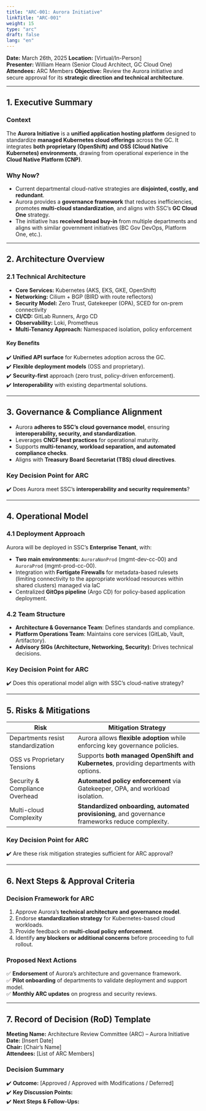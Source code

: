 ```yaml
---
title: "ARC-001: Aurora Initiative"
linkTitle: "ARC-001"
weight: 15
type: "arc"
draft: false
lang: "en"
---
```


**Date:** March 26th, 2025
**Location:** [Virtual/In-Person]  
**Presenter:** William Hearn (Senior Cloud Architect, GC Cloud One)  
**Attendees:** ARC Members
**Objective:** Review the Aurora initiative and secure approval for its **strategic direction and technical architecture**.

---

## 1. Executive Summary

### **Context**

The **Aurora Initiative** is a **unified application hosting platform** designed to standardize **managed Kubernetes cloud offerings** across the GC. It integrates **both proprietary (OpenShift) and OSS (Cloud Native Kubernetes) environments**, drawing from operational experience in the **Cloud Native Platform (CNP)**.

### **Why Now?**

- Current departmental cloud-native strategies are **disjointed, costly, and redundant**.
- Aurora provides a **governance framework** that reduces inefficiencies, promotes **multi-cloud standardization**, and aligns with SSC’s **GC Cloud One** strategy.
- The initiative has **received broad buy-in** from multiple departments and aligns with similar government initiatives (BC Gov DevOps, Platform One, etc.).

---

## 2. Architecture Overview

### **2.1 Technical Architecture**

- **Core Services:** Kubernetes (AKS, EKS, GKE, OpenShift)
- **Networking:** Cilium + BGP (BIRD with route reflectors)
- **Security Model:** Zero Trust, Gatekeeper (OPA), SCED for on-prem connectivity
- **CI/CD:** GitLab Runners, Argo CD
- **Observability:** Loki, Prometheus
- **Multi-Tenancy Approach:** Namespaced isolation, policy enforcement

#### **Key Benefits**

✔️ **Unified API surface** for Kubernetes adoption across the GC.  
✔️ **Flexible deployment models** (OSS and proprietary).  
✔️ **Security-first** approach (zero trust, policy-driven enforcement).  
✔️ **Interoperability** with existing departmental solutions.

---

## 3. Governance & Compliance Alignment

- Aurora **adheres to SSC’s cloud governance model**, ensuring **interoperability, security, and standardization**.
- Leverages **CNCF best practices** for operational maturity.
- Supports **multi-tenancy, workload separation, and automated compliance checks**.
- Aligns with **Treasury Board Secretariat (TBS) cloud directives**.

### **Key Decision Point for ARC**

✔️ Does Aurora meet SSC’s **interoperability and security requirements**?

---

## 4. Operational Model

### **4.1 Deployment Approach**

Aurora will be deployed in SSC’s **Enterprise Tenant**, with:

- **Two main environments:** `AuroraNonProd` (mgmt-dev-cc-00) and `AuroraProd` (mgmt-prod-cc-00).
- Integration with **Fortigate Firewalls** for metadata-based rulesets (limiting connectivity to the appropriate workload resources within shared clusters) managed via IaC
- Centralized **GitOps pipeline** (Argo CD) for policy-based application deployment.

### **4.2 Team Structure**

- **Architecture & Governance Team**: Defines standards and compliance.
- **Platform Operations Team**: Maintains core services (GitLab, Vault, Artifactory).
- **Advisory SIGs (Architecture, Networking, Security)**: Drives technical decisions.

### **Key Decision Point for ARC**

✔️ Does this operational model align with SSC’s cloud-native strategy?

---

## 5. Risks & Mitigations

| **Risk**                           | **Mitigation Strategy**                                                                           |
| ---------------------------------- | ------------------------------------------------------------------------------------------------- |
| Departments resist standardization | Aurora allows **flexible adoption** while enforcing key governance policies.                      |
| OSS vs Proprietary Tensions        | Supports **both managed OpenShift and Kubernetes**, providing departments with options.           |
| Security & Compliance Overhead     | **Automated policy enforcement** via Gatekeeper, OPA, and workload isolation.                     |
| Multi-cloud Complexity             | **Standardized onboarding, automated provisioning**, and governance frameworks reduce complexity. |

### **Key Decision Point for ARC**

✔️ Are these risk mitigation strategies sufficient for ARC approval?

---

## 6. Next Steps & Approval Criteria

### **Decision Framework for ARC**

1. Approve Aurora’s **technical architecture and governance model**.
2. Endorse **standardization strategy** for Kubernetes-based cloud workloads.
3. Provide feedback on **multi-cloud policy enforcement**.
4. Identify **any blockers or additional concerns** before proceeding to full rollout.

### **Proposed Next Actions**

✅ **Endorsement** of Aurora’s architecture and governance framework.  
✅ **Pilot onboarding** of departments to validate deployment and support model.  
✅ **Monthly ARC updates** on progress and security reviews.

---

## 7. Record of Decision (RoD) Template

**Meeting Name:** Architecture Review Committee (ARC) – Aurora Initiative  
**Date:** [Insert Date]  
**Chair:** [Chair’s Name]  
**Attendees:** [List of ARC Members]

### **Decision Summary**

✔️ **Outcome:** [Approved / Approved with Modifications / Deferred]  
✔️ **Key Discussion Points:**  
✔️ **Next Steps & Follow-Ups:**
